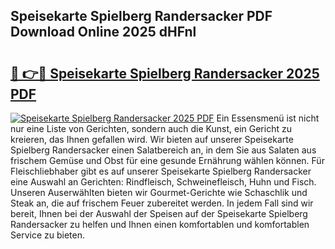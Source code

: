 ## Speisekarte Spielberg Randersacker PDF Download Online 2025 dHFnl

# <h2><a href="http://gcdf94.nevu.top/?p=Speisekarte+Spielberg+Randersacker">🔗 👉🔴 Speisekarte Spielberg Randersacker 2025 PDF</a></h2>

[![Speisekarte Spielberg Randersacker 2025 PDF](https://i.imgur.com/dBaPXMq.png)](http://gcdf94.nevu.top/?p=Speisekarte+Spielberg+Randersacker)
Ein Essensmenü ist nicht nur eine Liste von Gerichten, sondern auch die Kunst, ein Gericht zu kreieren, das Ihnen gefallen wird. Wir bieten auf unserer Speisekarte Spielberg Randersacker einen Salatbereich an, in dem Sie aus Salaten aus frischem Gemüse und Obst für eine gesunde Ernährung wählen können. Für Fleischliebhaber gibt es auf unserer Speisekarte Spielberg Randersacker eine Auswahl an Gerichten: Rindfleisch, Schweinefleisch, Huhn und Fisch. Unseren Auserwählten bieten wir Gourmet-Gerichte wie Schaschlik und Steak an, die auf frischem Feuer zubereitet werden. In jedem Fall sind wir bereit, Ihnen bei der Auswahl der Speisen auf der Speisekarte Spielberg Randersacker zu helfen und Ihnen einen komfortablen und komfortablen Service zu bieten.
